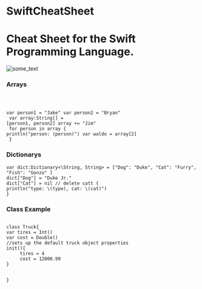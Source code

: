 SwiftCheatSheet
===============


<html>
<body>
<h1>Cheat Sheet for the Swift Programming Language.</h1>
<img src="http://cdni.wired.co.uk/620x413/a_c/apple-swift.jpg" alt="some_text">
<h3>Arrays</h3>
<code>

var person1 = "Jake"
var person2 = "Bryan"<br>
var array:String[] = [person1, person2] array += "Jim"<br>
for person in array {
println("person: \(person)") var waldo = array[2]<br>
}</code>
<h3>Dictionarys</h3>
<code>var dict:Dictionary<\String, String> = ["Dog": "Duke", "Cat": "Furry", "Fish": "Gonzo" ]
dict["Dog"] = "Duke Jr."
dict["Cat"] = nil // delete catt {
println("type: \(type), cat: \(cat)")
}</code>
<h3>Class Example </h3>
<code>
class Truck{
var tires = Int()
var cost = Double()
//sets up the default truck object properties
init(){
     tires = 4
     cost = 12000.99
}

}</code>
</body>
</html>
